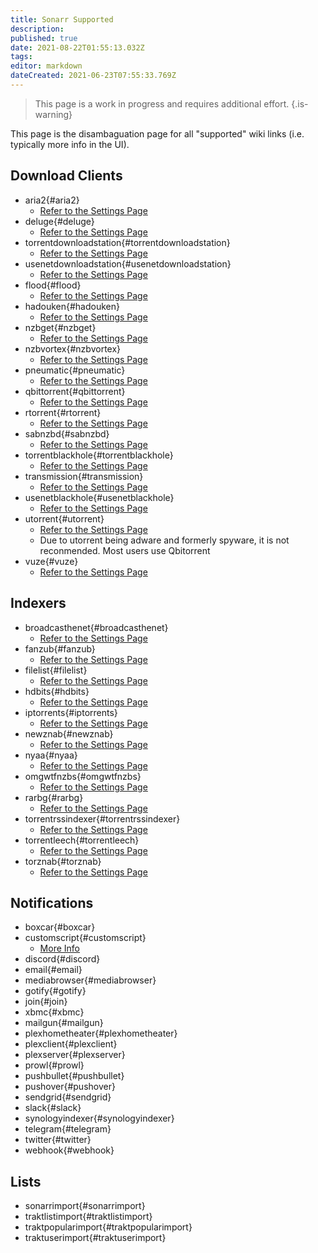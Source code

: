 ```yaml
---
title: Sonarr Supported
description: 
published: true
date: 2021-08-22T01:55:13.032Z
tags: 
editor: markdown
dateCreated: 2021-06-23T07:55:33.769Z
---
```


> This page is a work in progress and requires additional effort. {.is-warning}

This page is the disambaguation page for all "supported" wiki links (i.e. typically more info in the UI).

## Download Clients

- aria2{#aria2}
  - [Refer to the Settings Page](/sonarr/settings#download-clients)
- deluge{#deluge}
  - [Refer to the Settings Page](/sonarr/settings#download-clients)
- torrentdownloadstation{#torrentdownloadstation}
  - [Refer to the Settings Page](/sonarr/settings#download-clients)
- usenetdownloadstation{#usenetdownloadstation}
  - [Refer to the Settings Page](/sonarr/settings#download-clients)
- flood{#flood}
  - [Refer to the Settings Page](/sonarr/settings#download-clients)
- hadouken{#hadouken}
  - [Refer to the Settings Page](/sonarr/settings#download-clients)
- nzbget{#nzbget}
  - [Refer to the Settings Page](/sonarr/settings#download-clients)
- nzbvortex{#nzbvortex}
  - [Refer to the Settings Page](/sonarr/settings#download-clients)
- pneumatic{#pneumatic}
  - [Refer to the Settings Page](/sonarr/settings#download-clients)
- qbittorrent{#qbittorrent}
  - [Refer to the Settings Page](/sonarr/settings#download-clients)
- rtorrent{#rtorrent}
  - [Refer to the Settings Page](/sonarr/settings#download-clients)
- sabnzbd{#sabnzbd}
  - [Refer to the Settings Page](/sonarr/settings#download-clients)
- torrentblackhole{#torrentblackhole}
  - [Refer to the Settings Page](/sonarr/settings#download-clients)
- transmission{#transmission}
  - [Refer to the Settings Page](/sonarr/settings#download-clients)
- usenetblackhole{#usenetblackhole}
  - [Refer to the Settings Page](/sonarr/settings#download-clients)
- utorrent{#utorrent}
  - [Refer to the Settings Page](/sonarr/settings#download-clients)
  - Due to utorrent being adware and formerly spyware, it is not reconmended. Most users use Qbitorrent
- vuze{#vuze}
  - [Refer to the Settings Page](/sonarr/settings#download-clients)

## Indexers


- broadcasthenet{#broadcasthenet}
  - [Refer to the Settings Page](/sonarr/settings#indexer-settings)
- fanzub{#fanzub}
  - [Refer to the Settings Page](/sonarr/settings#indexer-settings)
- filelist{#filelist}
  - [Refer to the Settings Page](/sonarr/settings#indexer-settings)
- hdbits{#hdbits}
  - [Refer to the Settings Page](/sonarr/settings#indexer-settings)
- iptorrents{#iptorrents}
  - [Refer to the Settings Page](/sonarr/settings#indexer-settings)
- newznab{#newznab}
  - [Refer to the Settings Page](/sonarr/settings#indexer-settings)
- nyaa{#nyaa}
  - [Refer to the Settings Page](/sonarr/settings#indexer-settings)
- omgwtfnzbs{#omgwtfnzbs}
  - [Refer to the Settings Page](/sonarr/settings#indexer-settings)
- rarbg{#rarbg}
  - [Refer to the Settings Page](/sonarr/settings#indexer-settings)
- torrentrssindexer{#torrentrssindexer}
  - [Refer to the Settings Page](/sonarr/settings#indexer-settings)
- torrentleech{#torrentleech}
  - [Refer to the Settings Page](/sonarr/settings#indexer-settings)
- torznab{#torznab}
  - [Refer to the Settings Page](/sonarr/settings#indexer-settings)

## Notifications

- boxcar{#boxcar}
- customscript{#customscript}
  - [More Info](/sonarr/custom-scripts)
- discord{#discord}
- email{#email}
- mediabrowser{#mediabrowser}
- gotify{#gotify}
- join{#join}
- xbmc{#xbmc}
- mailgun{#mailgun}
- plexhometheater{#plexhometheater}
- plexclient{#plexclient}
- plexserver{#plexserver}
- prowl{#prowl}
- pushbullet{#pushbullet}
- pushover{#pushover}
- sendgrid{#sendgrid}
- slack{#slack}
- synologyindexer{#synologyindexer}
- telegram{#telegram}
- twitter{#twitter}
- webhook{#webhook}

## Lists

- sonarrimport{#sonarrimport}
- traktlistimport{#traktlistimport}
- traktpopularimport{#traktpopularimport}
- traktuserimport{#traktuserimport}
